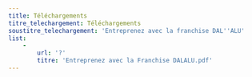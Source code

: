 ```yaml
---
title: Téléchargements
titre_telechargement: Téléchargements
soustitre_telechargement: 'Entreprenez avec la franchise DAL''ALU'
list:
    -
        url: '?'
        titre: 'Entreprenez avec la Franchise DALALU.pdf'
---
```


